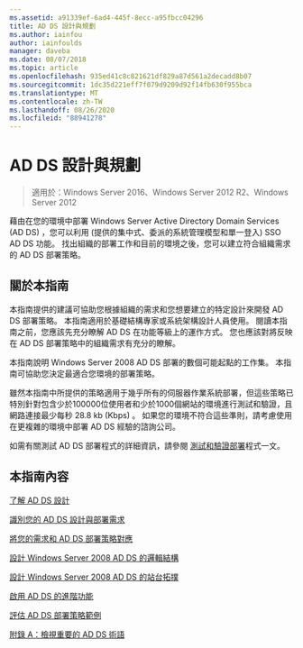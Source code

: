 ```yaml
---
ms.assetid: a91339ef-6ad4-445f-8ecc-a95fbcc04296
title: AD DS 設計與規劃
ms.author: iainfou
author: iainfoulds
manager: daveba
ms.date: 08/07/2018
ms.topic: article
ms.openlocfilehash: 935ed41c8c821621df829a87d561a2decadd8b07
ms.sourcegitcommit: 1dc35d221eff7f079d9209d92f14fb630f955bca
ms.translationtype: MT
ms.contentlocale: zh-TW
ms.lasthandoff: 08/26/2020
ms.locfileid: "88941278"
---
```

# <a name="ad-ds-design-and-planning"></a>AD DS 設計與規劃

> 適用於：Windows Server 2016、Windows Server 2012 R2、Windows Server 2012

藉由在您的環境中部署 Windows Server Active Directory Domain Services (AD DS) ，您可以利用 (提供的集中式、委派的系統管理模型和單一登入) SSO AD DS 功能。 找出組織的部署工作和目前的環境之後，您可以建立符合組織需求的 AD DS 部署策略。

## <a name="about-this-guide"></a>關於本指南

本指南提供的建議可協助您根據組織的需求和您想要建立的特定設計來開發 AD DS 部署策略。 本指南適用於基礎結構專家或系統架構設計人員使用。 閱讀本指南之前，您應該先充分瞭解 AD DS 在功能等級上的運作方式。 您也應該對將反映在 AD DS 部署策略中的組織需求有充分的瞭解。

本指南說明 Windows Server 2008 AD DS 部署的數個可能起點的工作集。 本指南可協助您決定最適合您環境的部署策略。

雖然本指南中所提供的策略適用于幾乎所有的伺服器作業系統部署，但這些策略已特別針對包含少於100000位使用者和少於1000個網站的環境進行測試和驗證，且網路連接最少每秒 28.8 kb (Kbps) 。 如果您的環境不符合這些準則，請考慮使用在更複雜的環境中部署 AD DS 經驗的諮詢公司。

如需有關測試 AD DS 部署程式的詳細資訊，請參閱 [測試和驗證部署](/previous-versions/windows/it-pro/windows-server-2003/cc772722(v=ws.10))程式一文。

## <a name="in-this-guide"></a>本指南內容

[了解 AD DS 設計](Understanding-AD-DS-Design.md)

[識別您的 AD DS 設計與部署需求](Identifying-Your-AD-DS-Design-and-Deployment-Requirements.md)

[將您的需求和 AD DS 部署策略對應](Mapping-Your-Requirements-to-an-AD-DS-Deployment-Strategy.md)

[設計 Windows Server 2008 AD DS 的邏輯結構](Designing-the-Logical-Structure.md)

[設計 Windows Server 2008 AD DS 的站台拓撲](Designing-the-Site-Topology.md)

[啟用 AD DS 的進階功能](Enabling-Advanced-Features-for-AD-DS.md)

[評估 AD DS 部署策略範例](Evaluating-AD-DS-Deployment-Strategy-Examples.md)

[附錄 A：檢視重要的 AD DS 術語](Appendix-A--Reviewing-Key-AD-DS-Terms.md)
